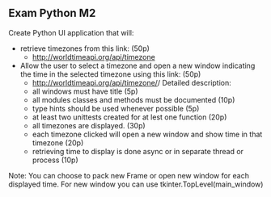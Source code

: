 ## Exam Python M2

Create Python UI application that will:
* retrieve timezones from this link: (50p) 
  * http://worldtimeapi.org/api/timezone
* Allow the user to select a timezone and open a new window indicating the time in the selected timezone using this link: (50p)
  *  http://worldtimeapi.org/api/timezone/<area>/<zone>
Detailed description:
  - all windows must have title (5p)
  - all modules classes and methods must be documented (10p)
  - type hints should be used whenever possible (5p)
  - at least two unittests created for at lest one function (20p)
  - all timezones are displayed. (30p)
  - each timezone clicked will open a new window and show time in that timezone (20p)
  - retrieving time to display is done async or in separate thread or process (10p)

Note: You can choose to pack new Frame or open new window for each displayed time. 
For new window you can use tkinter.TopLevel(main_window)

